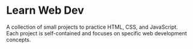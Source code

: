 # Learn Web Dev

A collection of small projects to practice HTML, CSS, and JavaScript.  
Each project is self-contained and focuses on specific web development concepts.
